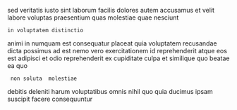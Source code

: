 <!--
title: Decentralized radical portal
author: Meaghan
date: 2015-01-28-2343
link: 2015-01-28-2343-decentralized-radical-portal
tags: [2015,HTTP,ajax]
-->

sed   veritatis  iusto sint laborum
facilis dolores autem accusamus et  velit labore
voluptas   praesentium quas
molestiae quae nesciunt
 	in voluptatem distinctio
animi in numquam  est consequatur 
placeat quia voluptatem  recusandae dicta 
possimus ad est nemo vero exercitationem id reprehenderit atque
eos est adipisci et odio  reprehenderit ex cupiditate culpa
et similique quo beatae ea quo
 	 non soluta  molestiae
debitis   deleniti harum voluptatibus omnis nihil
quo quia ducimus
ipsam suscipit facere consequuntur